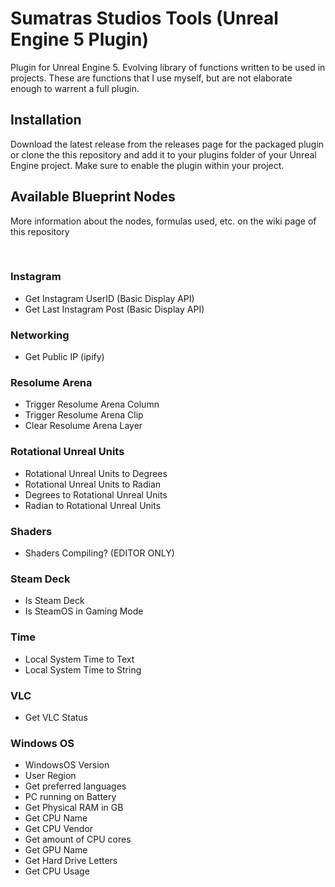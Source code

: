 # Sumatras Studios Tools (Unreal Engine 5 Plugin)
Plugin for Unreal Engine 5. Evolving library of functions written to be used in projects. These are functions that I use myself, but are not elaborate enough to warrent a full plugin. 


## Installation
Download the latest release from the releases page for the packaged plugin or clone the this repository and add it to your plugins folder of your Unreal Engine project. Make sure to enable the plugin within your project. 


## Available Blueprint Nodes

More information about the nodes, formulas used, etc. on the wiki page of this repository

</br>


### Instagram

- Get Instagram UserID (Basic Display API)
- Get Last Instagram Post (Basic Display API)

### Networking

- Get Public IP (ipify)

### Resolume Arena

- Trigger Resolume Arena Column
- Trigger Resolume Arena Clip
- Clear Resolume Arena Layer

### Rotational Unreal Units

- Rotational Unreal Units to Degrees
- Rotational Unreal Units to Radian
- Degrees to Rotational Unreal Units
- Radian to Rotational Unreal Units

### Shaders

- Shaders Compiling? (EDITOR ONLY)

### Steam Deck

- Is Steam Deck
- Is SteamOS in Gaming Mode

### Time

- Local System Time to Text
- Local System Time to String

### VLC

- Get VLC Status

### Windows OS

- WindowsOS Version
- User Region
- Get preferred languages
- PC running on Battery
- Get Physical RAM in GB
- Get CPU Name
- Get CPU Vendor
- Get amount of CPU cores
- Get GPU Name
- Get Hard Drive Letters
- Get CPU Usage


